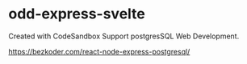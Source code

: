 # odd-express-svelte
Created with CodeSandbox
Support postgresSQL
Web Development.

https://bezkoder.com/react-node-express-postgresql/

